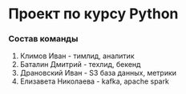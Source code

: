 # Проект по курсу Python 

### Состав команды
1. Климов Иван - тимлид, аналитик
2. Баталин Дмитрий - техлид, бекенд
3. Драновский Иван - S3 база данных, метрики
4. Елизавета Николаева - kafka, apache spark

